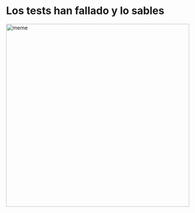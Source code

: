 
<h1>Los tests han fallado y lo sables</h1> <img src="https://scontent-ord5-1.xx.fbcdn.net/v/t39.30808-6/324929056_732375308497993_5364691499986021309_n.jpg?_nc_cat=100&amp;ccb=1-7&amp;_nc_sid=8bfeb9&amp;_nc_eui2=AeFsthWTCk-B-KJiWhRJkXlaKg-AIqtVftIqD4Aiq1V-0qi-CKHCO5d7_0qbHDRLRrw&amp;_nc_ohc=nURtWkxxbYMAX-1Mthk&amp;tn=5jtm8OHxCbcY6JfY&amp;_nc_ht=scontent-ord5-1.xx&amp;oh=00_AfDgqH4R16cPNcydgQwdSClXxLu0lpdq0IvK1SY_K_5thA&amp;oe=63D595C6" alt="meme" width="500" height="500"></img>